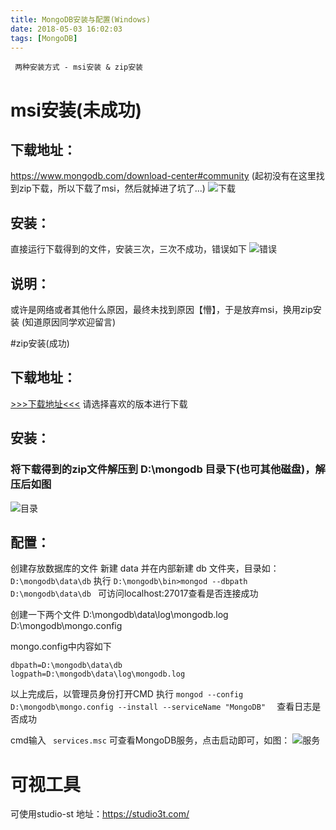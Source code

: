 ```yaml
---
title: MongoDB安装与配置(Windows)
date: 2018-05-03 16:02:03
tags: [MongoDB]
---
```

` 两种安装方式 - msi安装 & zip安装`

# msi安装(未成功)

## 下载地址：
https://www.mongodb.com/download-center#community 
(起初没有在这里找到zip下载，所以下载了msi，然后就掉进了坑了...)
![下载](/img/mongodb/download.png)
## 安装：
直接运行下载得到的文件，安装三次，三次不成功，错误如下
![错误](/img/mongodb/error.png)
## 说明：
或许是网络或者其他什么原因，最终未找到原因【懵】，于是放弃msi，换用zip安装 (知道原因同学欢迎留言)

#zip安装(成功)

## 下载地址：
[>>>下载地址<<<](https://www.mongodb.org/dl/win32/x86_64-2008plus?_ga=2.67605713.1130691981.1525313225-1975521497.1525313225)
请选择喜欢的版本进行下载

## 安装：

### 将下载得到的zip文件解压到 D:\mongodb 目录下(也可其他磁盘)，解压后如图
![目录](/img/mongodb/catalog.png)

## 配置：
创建存放数据库的文件 新建 data 并在内部新建 db 文件夹，目录如：` D:\mongodb\data\db `
执行 ` D:\mongodb\bin>mongod --dbpath D:\mongodb\data\db  ` 
可访问localhost:27017查看是否连接成功

创建一下两个文件
D:\mongodb\data\log\mongodb.log
D:\mongodb\mongo.config

mongo.config中内容如下

```
dbpath=D:\mongodb\data\db
logpath=D:\mongodb\data\log\mongodb.log  
```

以上完成后，以管理员身份打开CMD
执行 `mongod --config D:\mongodb\mongo.config --install --serviceName "MongoDB"  ` 
查看日志是否成功

cmd输入 ` services.msc` 可查看MongoDB服务，点击启动即可，如图：
![服务](/img/mongodb/services.png)

# 可视工具
可使用studio-st
地址：https://studio3t.com/